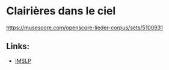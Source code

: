 # Clairières dans le ciel

https://musescore.com/openscore-lieder-corpus/sets/5100931

## Links:

- [IMSLP](https://imslp.org/wiki/Special:ReverseLookup/25057)
